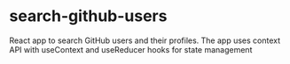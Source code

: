 # search-github-users
React app to search GitHub users and their profiles. The app uses context API with useContext and useReducer hooks for state management
